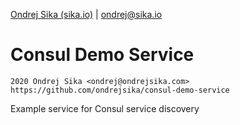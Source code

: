 [Ondrej Sika (sika.io)](https://sika.io) | <ondrej@sika.io>

# Consul Demo Service

    2020 Ondrej Sika <ondrej@ondrejsika.com>
    https://github.com/ondrejsika/consul-demo-service

Example service for Consul service discovery
